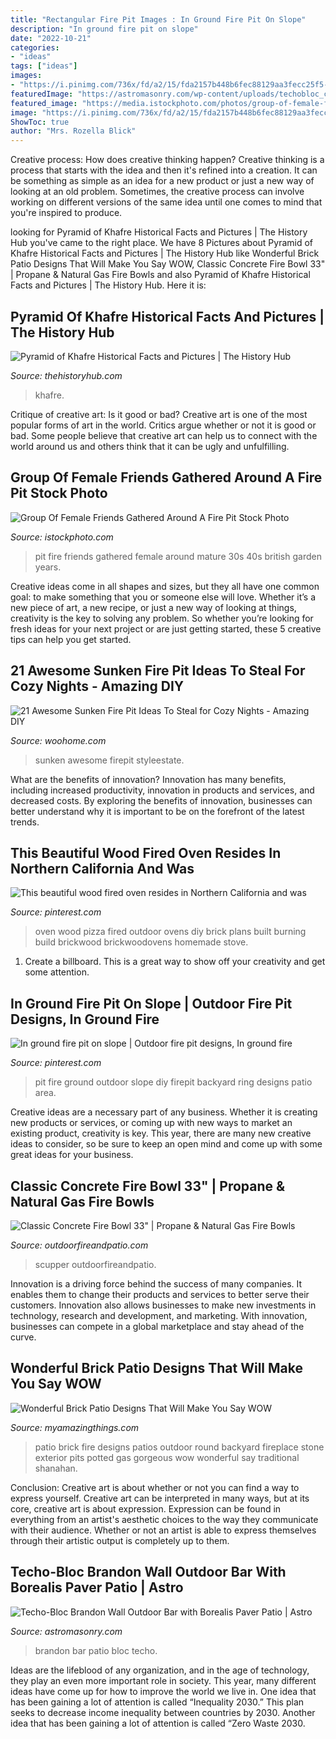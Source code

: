 ```yaml
---
title: "Rectangular Fire Pit Images : In Ground Fire Pit On Slope"
description: "In ground fire pit on slope"
date: "2022-10-21"
categories:
- "ideas"
tags: ["ideas"]
images:
- "https://i.pinimg.com/736x/fd/a2/15/fda2157b448b6fec88129aa3fecc25f5--wood-fired-oven-outdoor-pizza-ovens.jpg"
featuredImage: "https://astromasonry.com/wp-content/uploads/techobloc_catalog_2018-1235_brandon_wall.jpg"
featured_image: "https://media.istockphoto.com/photos/group-of-female-friends-gathered-around-a-fire-pit-picture-id805043192"
image: "https://i.pinimg.com/736x/fd/a2/15/fda2157b448b6fec88129aa3fecc25f5--wood-fired-oven-outdoor-pizza-ovens.jpg"
ShowToc: true
author: "Mrs. Rozella Blick"
---
```



Creative process: How does creative thinking happen?
Creative thinking is a process that starts with the idea and then it's refined into a creation. It can be something as simple as an idea for a new product or just a new way of looking at an old problem. Sometimes, the creative process can involve working on different versions of the same idea until one comes to mind that you're inspired to produce.

	

		
looking for Pyramid of Khafre Historical Facts and Pictures | The History Hub you've came to the right place. We have 8 Pictures about Pyramid of Khafre Historical Facts and Pictures | The History Hub like Wonderful Brick Patio Designs That Will Make You Say WOW, Classic Concrete Fire Bowl 33&quot; | Propane &amp; Natural Gas Fire Bowls and also Pyramid of Khafre Historical Facts and Pictures | The History Hub. Here it is:
		
    
## Pyramid Of Khafre Historical Facts And Pictures | The History Hub

<img loading=lazy src="https://www.thehistoryhub.com/wp-content/uploads/2014/10/Inside-Pyramid-of-Khafre.jpg" onerror="this.onerror=null;this.src='https://tse2.mm.bing.net/th?id=OIP.3j_HYAA1B2GA6MTguvZw3AHaJ4&amp;pid=15.1';" alt="Pyramid of Khafre Historical Facts and Pictures | The History Hub">

_Source: thehistoryhub.com_

>khafre. 

	

Critique of creative art: Is it good or bad?
Creative art is one of the most popular forms of art in the world. Critics argue whether or not it is good or bad. Some people believe that creative art can help us to connect with the world around us and others think that it can be ugly and unfulfilling.

    
## Group Of Female Friends Gathered Around A Fire Pit Stock Photo

<img loading=lazy src="https://media.istockphoto.com/photos/group-of-female-friends-gathered-around-a-fire-pit-picture-id805043192" onerror="this.onerror=null;this.src='https://tse1.mm.bing.net/th?id=OIP.F-KdPtGSArh6N8JUMg-EDgHaLH&amp;pid=15.1';" alt="Group Of Female Friends Gathered Around A Fire Pit Stock Photo">

_Source: istockphoto.com_

>pit fire friends gathered female around mature 30s 40s british garden years. 

	

Creative ideas come in all shapes and sizes, but they all have one common goal: to make something that you or someone else will love. Whether it’s a new piece of art, a new recipe, or just a new way of looking at things, creativity is the key to solving any problem. So whether you’re looking for fresh ideas for your next project or are just getting started, these 5 creative tips can help you get started.

    
## 21 Awesome Sunken Fire Pit Ideas To Steal For Cozy Nights - Amazing DIY

<img loading=lazy src="https://www.woohome.com/wp-content/uploads/2017/09/sunken-firepit-for-cozy-nights-7.jpg" onerror="this.onerror=null;this.src='https://tse3.mm.bing.net/th?id=OIP.ABRIuNq92EtkkGhfLnp0wwHaK8&amp;pid=15.1';" alt="21 Awesome Sunken Fire Pit Ideas To Steal for Cozy Nights - Amazing DIY">

_Source: woohome.com_

>sunken awesome firepit styleestate. 

	

What are the benefits of innovation?
Innovation has many benefits, including increased productivity, innovation in products and services, and decreased costs. By exploring the benefits of innovation, businesses can better understand why it is important to be on the forefront of the latest trends.

    
## This Beautiful Wood Fired Oven Resides In Northern California And Was

<img loading=lazy src="https://i.pinimg.com/736x/fd/a2/15/fda2157b448b6fec88129aa3fecc25f5--wood-fired-oven-outdoor-pizza-ovens.jpg" onerror="this.onerror=null;this.src='https://tse3.mm.bing.net/th?id=OIP.jDbS33RPKgFpqw4KIrDRNwHaKS&amp;pid=15.1';" alt="This beautiful wood fired oven resides in Northern California and was">

_Source: pinterest.com_

>oven wood pizza fired outdoor ovens diy brick plans built burning build brickwood brickwoodovens homemade stove. 

	

1. Create a billboard. This is a great way to show off your creativity and get some attention.

    
## In Ground Fire Pit On Slope | Outdoor Fire Pit Designs, In Ground Fire

<img loading=lazy src="https://i.pinimg.com/736x/d5/78/c7/d578c707f58755c9565073d39843b100.jpg" onerror="this.onerror=null;this.src='https://tse2.mm.bing.net/th?id=OIP.2vXMNGi2OX169PGlpo569AHaJ3&amp;pid=15.1';" alt="In ground fire pit on slope | Outdoor fire pit designs, In ground fire">

_Source: pinterest.com_

>pit fire ground outdoor slope diy firepit backyard ring designs patio area. 

	

Creative ideas are a necessary part of any business. Whether it is creating new products or services, or coming up with new ways to market an existing product, creativity is key. This year, there are many new creative ideas to consider, so be sure to keep an open mind and come up with some great ideas for your business.

    
## Classic Concrete Fire Bowl 33&quot; | Propane &amp; Natural Gas Fire Bowls

<img loading=lazy src="https://outdoorfireandpatio.com/media/catalog/product/cache/1/image/9df78eab33525d08d6e5fb8d27136e95/c/o/concrete_fire_bowl_round_21_white_with_dark_blue_5.jpeg" onerror="this.onerror=null;this.src='https://tse1.mm.bing.net/th?id=OIP.80y6IWBclroZFmG4YfnSsQHaJ4&amp;pid=15.1';" alt="Classic Concrete Fire Bowl 33&quot; | Propane &amp; Natural Gas Fire Bowls">

_Source: outdoorfireandpatio.com_

>scupper outdoorfireandpatio. 

	

Innovation is a driving force behind the success of many companies. It enables them to change their products and services to better serve their customers. Innovation also allows businesses to make new investments in technology, research and development, and marketing. With innovation, businesses can compete in a global marketplace and stay ahead of the curve.

    
## Wonderful Brick Patio Designs That Will Make You Say WOW

<img loading=lazy src="http://myamazingthings.com/wp-content/uploads/2017/03/red-brick-patio-for-traditional-patio-with-purple-flowers.jpg" onerror="this.onerror=null;this.src='https://tse4.mm.bing.net/th?id=OIP.0TXyK5UEpdcA1lTJMmRovwHaFi&amp;pid=15.1';" alt="Wonderful Brick Patio Designs That Will Make You Say WOW">

_Source: myamazingthings.com_

>patio brick fire designs patios outdoor round backyard fireplace stone exterior pits potted gas gorgeous wow wonderful say traditional shanahan. 

	

Conclusion: Creative art is about whether or not you can find a way to express yourself.
Creative art can be interpreted in many ways, but at its core, creative art is about expression. Expression can be found in everything from an artist's aesthetic choices to the way they communicate with their audience. Whether or not an artist is able to express themselves through their artistic output is completely up to them.

    
## Techo-Bloc Brandon Wall Outdoor Bar With Borealis Paver Patio | Astro

<img loading=lazy src="https://astromasonry.com/wp-content/uploads/techobloc_catalog_2018-1235_brandon_wall.jpg" onerror="this.onerror=null;this.src='https://tse2.mm.bing.net/th?id=OIP.sCE1gLMSWPkKI4P98Zp4uwHaKH&amp;pid=15.1';" alt="Techo-Bloc Brandon Wall Outdoor Bar with Borealis Paver Patio | Astro">

_Source: astromasonry.com_

>brandon bar patio bloc techo. 

	

Ideas are the lifeblood of any organization, and in the age of technology, they play an even more important role in society. This year, many different ideas have come up for how to improve the world we live in. One idea that has been gaining a lot of attention is called “Inequality 2030.” This plan seeks to decrease income inequality between countries by 2030. Another idea that has been gaining a lot of attention is called “Zero Waste 2030.

